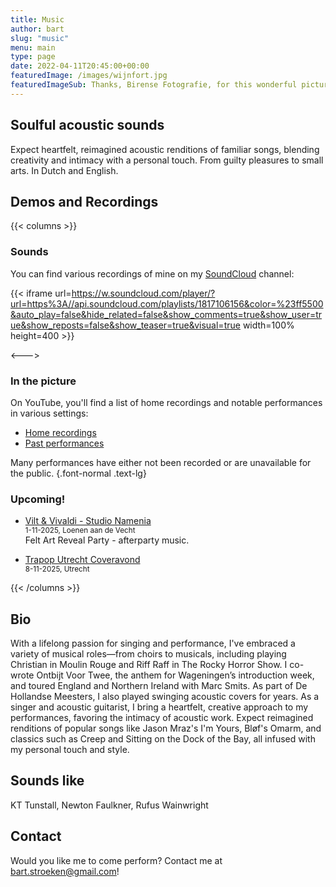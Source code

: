 ```yaml
---
title: Music
author: bart
slug: "music"
menu: main
type: page
date: 2022-04-11T20:45:00+00:00
featuredImage: /images/wijnfort.jpg
featuredImageSub: Thanks, Birense Fotografie, for this wonderful picture!
---
```




## Soulful acoustic sounds

Expect heartfelt, reimagined acoustic renditions of familiar songs, blending creativity and intimacy with a personal touch.
From guilty pleasures to small arts. In Dutch and English.

## Demos and Recordings 
{{< columns >}}

### Sounds

You can find various recordings of mine on my [SoundCloud](https://www.soundcloud.com/bartstroeken) channel:

{{< iframe url=https://w.soundcloud.com/player/?url=https%3A//api.soundcloud.com/playlists/1817106156&color=%23ff5500&auto_play=false&hide_related=false&show_comments=true&show_user=true&show_reposts=false&show_teaser=true&visual=true width=100% height=400 >}}

<---> 

### In the picture
On YouTube, you'll find a list of home recordings and notable performances in various settings:

* [Home recordings](https://www.youtube.com/@bartstroeken/videos)
* [Past performances](https://www.youtube.com/watch?v=VxtN2-mgIU4&list=PLBU6NC_QQAKzo3F0xCfhTwftKJmAaLMok)

Many performances have either not been recorded or are unavailable for the public. 
{.font-normal .text-lg}

### Upcoming!  



* [Vilt & Vivaldi - Studio Namenia](https://www.studionamenia.nl/belevenis/8717/)  
<sup>1-11-2025, Loenen aan de Vecht</sup>   
Felt Art Reveal Party - afterparty music.

* [Trapop Utrecht Coveravond](https://www.trapoputrecht.nl/programma/#calendar-8e07b0d2-a2c7-4fe9-8efb-beefc7465421-event-ce1bbb31-01f2-4f37-a2d2-c0c51f4b412d)   
<sup>8-11-2025, Utrecht</sup>  

{{< /columns >}}
## Bio

With a lifelong passion for singing and performance, I've embraced a variety of musical roles—from choirs to musicals, including playing Christian in Moulin Rouge and Riff Raff in The Rocky Horror Show. 
I co-wrote Ontbijt Voor Twee, the anthem for Wageningen’s introduction week, and toured England and Northern Ireland with Marc Smits. As part of De Hollandse Meesters, I also played swinging acoustic covers for years. 
As a singer and acoustic guitarist, I bring a heartfelt, creative approach to my performances, favoring the intimacy of acoustic work. 
Expect reimagined renditions of popular songs like Jason Mraz's I'm Yours, Bløf's Omarm, and classics such as Creep and Sitting on the Dock of the Bay, all infused with my personal 
touch and style.

## Sounds like

KT Tunstall, Newton Faulkner, Rufus Wainwright

## Contact

Would you like me to come perform? Contact me at bart.stroeken@gmail.com!

